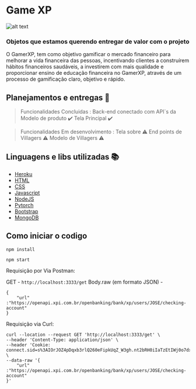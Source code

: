 # Game XP

![alt text](https://user-images.githubusercontent.com/34607779/154868862-e731191b-9794-40f7-8a5d-448e455a0d33.png)


### Objetos que estamos querendo entregar de valor com o projeto

O GamerXP, tem como objetivo gamificar o mercado financeiro para melhorar a vida financeira das pessoas, incentivando clientes
a construírem hábitos financeiros saudáveis, a investirem com mais qualidade e proporcionar ensino de educação financeira no GamerXP,
através de um processo de gamificação claro, objetivo e rápido.

## Planejamentos e entregas :checkered_flag:
> Funcionalidades Concluidas :
> Back-end conectado com API`s da
> Modelo de produto  :heavy_check_mark:
> Tela Principal :heavy_check_mark:

> Funcionalidades Em desenvolvimento :
> Tela sobre :warning:
> End points de Villagers :warning:
> Modelo de Villagers :warning:

## Linguagens e libs utilizadas :books:

- [Heroku](https://devcenter.heroku.com/)
- [HTML]()
- [CSS]()
- [Javascript]()
- [NodeJS](https://nodejs.org/en/)
- [Pytorch](https://pytorch.org/)
- [Bootstrap](https://bootstrap-vue.org/)
- [MongoDB](https://www.mongodb.com/)

## Como iniciar o codigo 

```npm install```

```npm start```

Requisição por Via Postman:

GET - ```http://localhost:3333/get```
Body.raw (em formato JSON)  -  
```
{
    "url" :"https://openapi.xpi.com.br/openbanking/bank/xp/users/JOSE/checking-account"
}
```

Requisição via Curl:

```
curl --location --request GET 'http://localhost:3333/get' \
--header 'Content-Type: application/json' \
--header 'Cookie: connect.sid=s%3AIOrJOZ4pDqxb3rlQ260eFipkUqZ_W3gh.nt2bRH0iIaTzEtIWj0o7dxr17rIT7k4NaxuoE0yuvIc' \
--data-raw '{
    "url" :"https://openapi.xpi.com.br/openbanking/bank/xp/users/JOSE/checking-account"
}'
```
